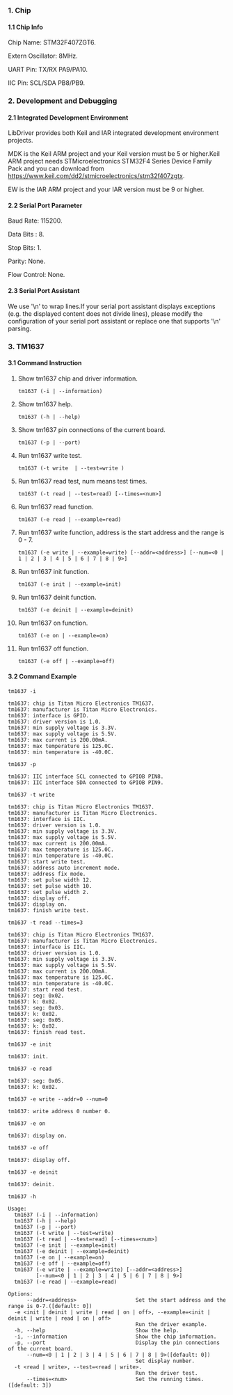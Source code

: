 ### 1. Chip

#### 1.1 Chip Info

Chip Name: STM32F407ZGT6.

Extern Oscillator: 8MHz.

UART Pin: TX/RX PA9/PA10.

IIC Pin: SCL/SDA PB8/PB9.

### 2. Development and Debugging

#### 2.1 Integrated Development Environment

LibDriver provides both Keil and IAR integrated development environment projects.

MDK is the Keil ARM project and your Keil version must be 5 or higher.Keil ARM project needs STMicroelectronics STM32F4 Series Device Family Pack and you can download from https://www.keil.com/dd2/stmicroelectronics/stm32f407zgtx.

EW is the IAR ARM project and your IAR version must be 9 or higher.

#### 2.2 Serial Port Parameter

Baud Rate: 115200.

Data Bits : 8.

Stop Bits: 1.

Parity: None.

Flow Control: None.

#### 2.3 Serial Port Assistant

We use '\n' to wrap lines.If your serial port assistant displays exceptions (e.g. the displayed content does not divide lines), please modify the configuration of your serial port assistant or replace one that supports '\n' parsing.

### 3. TM1637

#### 3.1 Command Instruction

1. Show tm1637 chip and driver information.

    ```shell
    tm1637 (-i | --information)  
    ```

2. Show tm1637 help.

    ```shell
    tm1637 (-h | --help)        
    ```

3. Show tm1637 pin connections of the current board.

    ```shell
    tm1637 (-p | --port)        
    ```

4. Run tm1637 write test.

    ```shell
    tm1637 (-t write  | --test=write )      
    ```

5. Run tm1637 read test, num means test times.

    ```shell
    tm1637 (-t read | --test=read) [--times=<num>]    
    ```

8. Run tm1637 read function.

    ```shell
    tm1637 (-e read | --example=read)    
    ```

8. Run tm1637 write function,  address is the start address and the range is 0 - 7.

    ```shell
    tm1637 (-e write | --example=write) [--addr=<address>] [--num=<0 | 1 | 2 | 3 | 4 | 5 | 6 | 7 | 8 | 9>]   
    ```
    
9. Run tm1637 init function.

    ```shell
    tm1637 (-e init | --example=init)

9. Run tm1637 deinit function.

    ```shell
    tm1637 (-e deinit | --example=deinit)

9. Run tm1637 on function.

    ```shell
    tm1637 (-e on | --example=on)

9. Run tm1637 off function.

    ```shell
    tm1637 (-e off | --example=off)

#### 3.2 Command Example

```shell
tm1637 -i

tm1637: chip is Titan Micro Electronics TM1637.
tm1637: manufacturer is Titan Micro Electronics.
tm1637: interface is GPIO.
tm1637: driver version is 1.0.
tm1637: min supply voltage is 3.3V.
tm1637: max supply voltage is 5.5V.
tm1637: max current is 200.00mA.
tm1637: max temperature is 125.0C.
tm1637: min temperature is -40.0C.
```

```shell
tm1637 -p

tm1637: IIC interface SCL connected to GPIOB PIN8.
tm1637: IIC interface SDA connected to GPIOB PIN9.
```

```shell
tm1637 -t write

tm1637: chip is Titan Micro Electronics TM1637.
tm1637: manufacturer is Titan Micro Electronics.
tm1637: interface is IIC.
tm1637: driver version is 1.0.
tm1637: min supply voltage is 3.3V.
tm1637: max supply voltage is 5.5V.
tm1637: max current is 200.00mA.
tm1637: max temperature is 125.0C.
tm1637: min temperature is -40.0C.
tm1637: start write test.
tm1637: address auto increment mode.
tm1637: address fix mode.
tm1637: set pulse width 12.
tm1637: set pulse width 10.
tm1637: set pulse width 2.
tm1637: display off.
tm1637: display on.
tm1637: finish write test.
```

```shell
tm1637 -t read --times=3

tm1637: chip is Titan Micro Electronics TM1637.
tm1637: manufacturer is Titan Micro Electronics.
tm1637: interface is IIC.
tm1637: driver version is 1.0.
tm1637: min supply voltage is 3.3V.
tm1637: max supply voltage is 5.5V.
tm1637: max current is 200.00mA.
tm1637: max temperature is 125.0C.
tm1637: min temperature is -40.0C.
tm1637: start read test.
tm1637: seg: 0x02.
tm1637: k: 0x02.
tm1637: seg: 0x03.
tm1637: k: 0x02.
tm1637: seg: 0x05.
tm1637: k: 0x02.
tm1637: finish read test.
```

```shell
tm1637 -e init

tm1637: init.
```

```shell
tm1637 -e read

tm1637: seg: 0x05.
tm1637: k: 0x02.
```

```shell
tm1637 -e write --addr=0 --num=0

tm1637: write address 0 number 0.
```
```shell
tm1637 -e on

tm1637: display on.
```
```
tm1637 -e off

tm1637: display off.
```
```shell
tm1637 -e deinit

tm1637: deinit.
```
```shell
tm1637 -h

Usage:
  tm1637 (-i | --information)
  tm1637 (-h | --help)
  tm1637 (-p | --port)
  tm1637 (-t write | --test=write)
  tm1637 (-t read | --test=read) [--times=<num>]
  tm1637 (-e init | --example=init)
  tm1637 (-e deinit | --example=deinit)
  tm1637 (-e on | --example=on)
  tm1637 (-e off | --example=off)
  tm1637 (-e write | --example=write) [--addr=<address>]
         [--num=<0 | 1 | 2 | 3 | 4 | 5 | 6 | 7 | 8 | 9>]
  tm1637 (-e read | --example=read)

Options:
      --addr=<address>                   Set the start address and the range is 0-7.([default: 0])
  -e <init | deinit | write | read | on | off>, --example=<init | deinit | write | read | on | off>
                                         Run the driver example.
  -h, --help                             Show the help.
  -i, --information                      Show the chip information.
  -p, --port                             Display the pin connections of the current board.
      --num=<0 | 1 | 2 | 3 | 4 | 5 | 6 | 7 | 8 | 9>([default: 0])
                                         Set display number.
  -t <read | write>, --test=<read | write>.
                                         Run the driver test.
      --times=<num>                      Set the running times.([default: 3])
```
